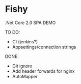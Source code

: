 # Fishy
.Net Core 2.0 SPA DEMO

TO DO:
- CI (jenkins?)
- Appsettings/connection strings

DONE:
- Git ignore
- Add header forwards for nginx
- AutoMapper
